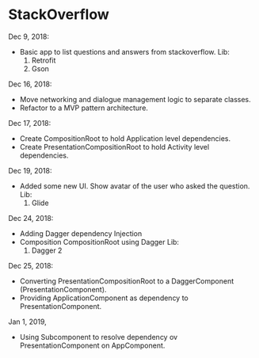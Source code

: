 # StackOverflow

Dec 9, 2018: 
- Basic app to list questions and answers from stackoverflow.
 Lib: 
    1. Retrofit
    2. Gson

Dec 16, 2018: 
- Move networking and dialogue management logic to separate classes.
- Refactor to a MVP pattern architecture.

Dec 17, 2018:
- Create CompositionRoot to hold Application level dependencies.
- Create PresentationCompositionRoot to hold Activity level dependencies.

Dec 19, 2018:
- Added some new UI. Show avatar of the user who asked the question.
 Lib:
  1. Glide
  
Dec 24, 2018:
- Adding Dagger dependency Injection
- Composition CompositionRoot using Dagger
Lib:
  1. Dagger 2  

Dec 25, 2018:
- Converting PresentationCompositionRoot to a DaggerComponent (PresentationComponent).
- Providing ApplicationComponent as dependency to PresentationComponent.

Jan 1, 2019,
 - Using Subcomponent to resolve dependency ov PresentationComponent on AppComponent.
